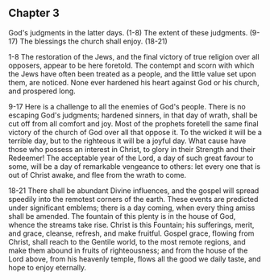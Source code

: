 ## Chapter 3

God's judgments in the latter days. (1-8) The extent of these judgments. (9-17) The blessings the church shall enjoy. (18-21)

1-8 The restoration of the Jews, and the final victory of true religion over all opposers, appear to be here foretold. The contempt and scorn with which the Jews have often been treated as a people, and the little value set upon them, are noticed. None ever hardened his heart against God or his church, and prospered long.

9-17 Here is a challenge to all the enemies of God's people. There is no escaping God's judgments; hardened sinners, in that day of wrath, shall be cut off from all comfort and joy. Most of the prophets foretell the same final victory of the church of God over all that oppose it. To the wicked it will be a terrible day, but to the righteous it will be a joyful day. What cause have those who possess an interest in Christ, to glory in their Strength and their Redeemer! The acceptable year of the Lord, a day of such great favour to some, will be a day of remarkable vengeance to others: let every one that is out of Christ awake, and flee from the wrath to come.

18-21 There shall be abundant Divine influences, and the gospel will spread speedily into the remotest corners of the earth. These events are predicted under significant emblems; there is a day coming, when every thing amiss shall be amended. The fountain of this plenty is in the house of God, whence the streams take rise. Christ is this Fountain; his sufferings, merit, and grace, cleanse, refresh, and make fruitful. Gospel grace, flowing from Christ, shall reach to the Gentile world, to the most remote regions, and make them abound in fruits of righteousness; and from the house of the Lord above, from his heavenly temple, flows all the good we daily taste, and hope to enjoy eternally.


